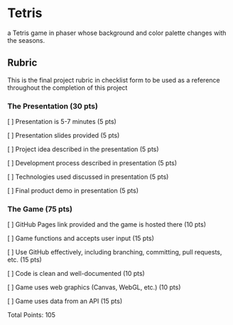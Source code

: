 # Tetris
a Tetris game in phaser whose background and color palette changes with the seasons.

## Rubric
This is the final project rubric in checklist form  to be used as a reference throughout the completion of this project

### The Presentation (30 pts)
[ ] Presentation is 5-7 minutes (5 pts)

[ ] Presentation slides provided (5 pts)

[ ] Project idea described in the presentation (5 pts)

[ ] Development process described in presentation (5 pts)

[ ] Technologies used discussed in presentation (5 pts)

[ ] Final product demo in presentation (5 pts)

### The Game (75 pts)
[ ] GitHub Pages link provided and the game is hosted there (10 pts)

[ ] Game functions and accepts user input (15 pts)

[ ] Use GitHub effectively, including branching, committing, pull requests, etc. (15 pts)

[ ] Code is clean and well-documented (10 pts)

[ ] Game uses web graphics (Canvas, WebGL, etc.) (10 pts)

[ ] Game uses data from an API (15 pts)

Total Points: 105
